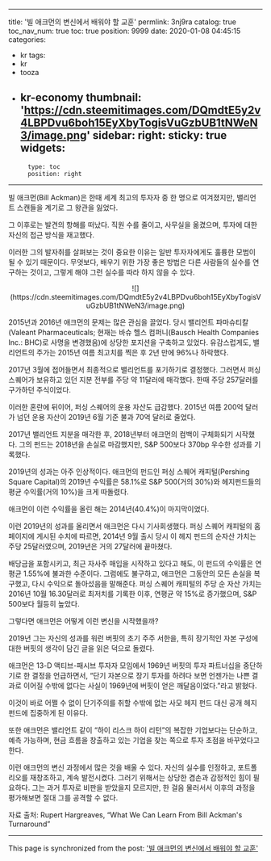 
---
title: '빌 애크먼의 변신에서 배워야 할 교훈'
permlink: 3nj9ra
catalog: true
toc_nav_num: true
toc: true
position: 9999
date: 2020-01-08 04:45:15
categories:
- kr
tags:
- kr
- tooza
- kr-economy
thumbnail: 'https://cdn.steemitimages.com/DQmdtE5y2v4LBPDvu6boh15EyXbyTogisVuGzbUB1tNWeN3/image.png'
sidebar:
    right:
        sticky: true
widgets:
    -
        type: toc
        position: right
---


빌 애크먼(Bill Ackman)은 한때 세계 최고의 투자자 중 한 명으로 여겨졌지만, 밸리언트 스캔들을 계기로 그 왕관을 잃었다. 

그 이후로는 발견의 항해를 떠났다. 직원 수를 줄이고, 사무실을 옮겼으며, 투자에 대한 자신의 접근 방식을 재고했다. 

이러한 그의 발자취를 살펴보는 것이 중요한 이유는 일반 투자자에게도 훌륭한 모범이 될 수 있기 때문이다. 무엇보다, 배우기 위한 가장 좋은 방법은 다른 사람들의 실수를 연구하는 것이고, 그렇게 해야 그런 실수를 따라 하지 않을 수 있다.

<center>​
![](https://cdn.steemitimages.com/DQmdtE5y2v4LBPDvu6boh15EyXbyTogisVuGzbUB1tNWeN3/image.png)
</center>

2015년과 2016년 애크먼의 문제는 많은 관심을 끌었다. 당시 밸리언트 파마슈티칼(Valeant Pharmaceuticals; 현재는 바슈 헬스 컴퍼니(Bausch Health Companies Inc.: BHC)로 사명을 변경했음)에 상당한 포지션을 구축하고 있었다. 유감스럽게도, 밸리언트의 주가는 2015년 여름 최고치를 찍은 후 2년 만에 96%나 하락했다.  

2017년 3월에 접어들면서 최종적으로 밸리언트를 포기하기로 결정했다. 그러면서 퍼싱 스퀘어가 보유하고 있던 지분 전부를 주당 약 11달러에 매각했다. 한때 주당 257달러를 구가하던 주식이었다.  

이러한 혼란에 뒤이어, 퍼싱 스퀘어의 운용 자산도 급감했다. 2015년 여름 200억 달러가 넘던 운용 자산이 2019년 6월 기준 불과 70억 달러로 줄었다. 

2017년 밸리언트 지분을 매각한 후, 2018년부터 애크먼의 컴백이 구체화되기 시작했다. 그의 펀드는 2018년을 손실로 마감했지만, S&P 500보다 370bp 우수한 성과를 기록했다. 

2019년의 성과는 아주 인상적이다. 애크먼의 펀드인 퍼싱 스퀘어 캐피털(Pershing Square Capital)의 2019년 수익률은 58.1%로 S&P 500(거의 30%)와 헤지펀드들의 평균 수익률(거의 10%)을 크게 따돌렸다.  

애크먼이 이런 수익률을 올린 해는 2014년(40.4%)이 마지막이었다. 

이런 2019년의 성과를 올리면서 애크먼은 다시 기사회생했다. 퍼싱 스퀘어 캐피털의 홈페이지에 게시된 수치에 따르면, 2014년 9월 출시 당시 이 헤지 펀드의 순자산 가치는 주당 25달러였으며, 2019년은 거의 27달러에 끝마쳤다. 

배당금을 포함시키고, 최근 자사주 매입을 시작하고 있다고 해도, 이 펀드의 수익률은 연평균 1.55%에 불과한 수준이다. 그럼에도 불구하고, 애크먼은 그동안의 모든 손실을 복구했고, 다시 수익으로 돌아섰음을 말해준다. 퍼싱 스퀘어 캐피털의 주당 순 자산 가치는 2016년 10월 16.30달러로 최저치를 기록한 이후, 연평균 약 15%로 증가했으며, S&P 500보다 월등히 높았다. 

그렇다면 애크먼은 어떻게 이런 변신을 시작했을까? 

2019년 그는 자신의 성과를 워런 버핏의 초기 주주 서한을, 특히 장기적인 자본 구성에 대한 버핏의 생각이 담긴 글을 읽은 덕으로 돌렸다.  

애크먼은 13-D 액티브-패시브 투자자 모임에서 1969년 버핏의 투자 파트너십을 중단하기로 한 결정을 언급하면서, “단기 자본으로 장기 투자를 하려다 보면 언젠가는 나쁜 결과로 이어질 수밖에 없다는 사실이 1969년에 버핏이 얻은 깨달음이었다.”라고 밝혔다.  

이것이 바로 어쩔 수 없이 단기주의를 취할 수밖에 없는 사모 헤지 펀드 대신 공개 헤지 펀드에 집중하게 된 이유다.
 

또한 애크먼은 밸리언트 같이 “하이 리스크 하이 리턴”의 복잡한 기업보다는 단순하고, 예측 가능하며, 현금 흐름을 창출하고 있는 기업을 찾는 쪽으로 투자 초점을 바꾸었다고 한다. 

이런 애크먼의 변신 과정에서 많은 것을 배울 수 있다. 자신의 실수를 인정하고, 포트폴리오를 재창조하고, 계속 발전시켰다. 그러기 위해서는 상당한 겸손과 감정적인 힘이 필요하다. 그는 과거 투자로 비판을 받았을지 모르지만, 한 걸음 물러서서 이후의 과정을 평가해보면 절대 그를 공격할 수 없다.  

자료 출처: Rupert Hargreaves, “What We Can Learn From Bill Ackman's Turnaround”

- - -

This page is synchronized from the post: ['빌 애크먼의 변신에서 배워야 할 교훈'](https://steemit.com/@pius.pius/3nj9ra)
